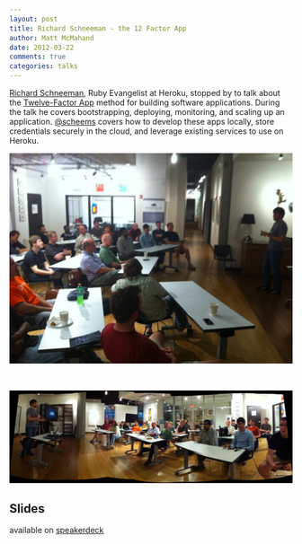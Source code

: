 ```yaml
---
layout: post
title: Richard Schneeman - the 12 Factor App
author: Matt McMahand
date: 2012-03-22
comments: true
categories: talks
---
```


[Richard Schneeman](http://schneems.com/), Ruby Evangelist at Heroku, stopped by to talk about the [Twelve-Factor App](http://www.12factor.net/) method for building software applications. During the talk he covers bootstrapping, deploying, monitoring, and scaling up an application. [@scheems](https://twitter.com/schneems) covers how to develop these apps locally, store credentials securely in the cloud, and leverage existing services to use on Heroku.

![@scheems talking about the 12 factor app](/assets/talks/richard-schneeman-12-factor-app-1.jpg)

<br/>

![@scheems closing out the talk](/assets/talks/richard-schneeman-12-factor-app-2.jpg)

## Slides

available on [speakerdeck](http://speakerdeck.com/u/schneems/p/deploying-happiness-fighting-homelessness-hourschool-the-12factor-app)

